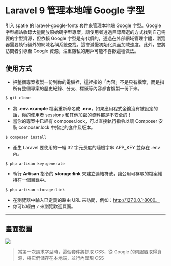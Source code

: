 # Laravel 9 管理本地端 Google 字型

引入 spatie 的 laravel-google-fonts 套件來管理本地端 Google 字型。Google 字型網站收錄大量開放原始碼字型專案，讓使用者透過目錄篩選的方式找到自己需要的字型資源，但依賴 Google 字型是有代價的，通過在外部網域管理字體，瀏覽器需要執行額外的網域名稱系統查找。這會減慢初始化頁面加載速度。此外，您將訪問者引導至 Google 資源，注重隱私的用戶可能不喜歡這種做法。

## 使用方式
- 把整個專案複製一份到你的電腦裡，這裡指的「內容」不是只有檔案，而是指所有整個專案的歷史紀錄、分支、標籤等內容都會複製一份下來。
```sh
$ git clone
```
- 將 __.env.example__ 檔案重新命名成 __.env__，如果應用程式金鑰沒有被設定的話，你的使用者 sessions 和其他加密的資料都是不安全的！
- 當你的專案中已經有 composer.lock，可以直接執行指令以讓 Composer 安裝 composer.lock 中指定的套件及版本。
```sh
$ composer install
```
- 產生 Laravel 要使用的一組 32 字元長度的隨機字串 APP_KEY 並存在 .env 內。
```sh
$ php artisan key:generate
```
- 執行 __Artisan__ 指令的 __storage:link__ 來建立連結符號，讓公用可存取的檔案維持在一個目錄中。
```sh
$ php artisan storage:link
```
- 在瀏覽器中輸入已定義的路由 URL 來訪問，例如：http://127.0.0.1:8000。
- 你可以經由 `/` 來瀏覽歡迎頁面。

----

## 畫面截圖
![](https://i.imgur.com/0wP3RIi.png)
> 當第一次請求字型時，這個套件將抓取 CSS，從 Google 的伺服器取得資源，將它們儲存在本地端，並行內呈現 CSS 
